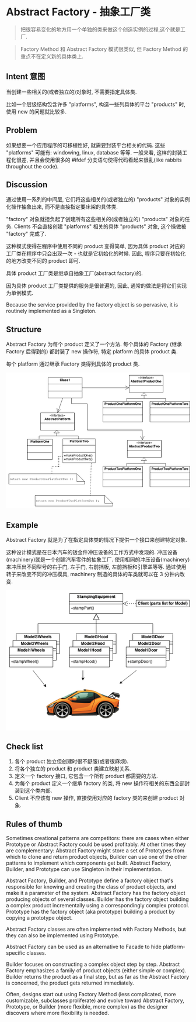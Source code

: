 # Abstract Factory - 抽象工厂类     

> 把很容易变化的地方用一个单独的类来做这个创造实例的过程,这个就是工厂.   

> Factory Method 和 Abstract Factory 模式很类似, 但 Factory Method 的重点不在定义新的具体类上.   

## Intent 意图   

当创建一些相关的(或者独立的)对象时, 不需要指定具体类.   
 
比如一个层级结构包含许多 "platforms", 构造一些列具体的平台 "products" 时, 使用 new 的问题就比较多.       

## Problem

如果想要一个应用程序的可移植性好, 就需要封装平台相关的代码.  这些 "platforms" 可能有: windowing, linux, database 等等. 一般来看, 这样的封装工程化很差, 并且会使用很多的  #ifdef 分支语句使得代码看起来很乱(like rabbits throughout the code).     

## Discussion

通过使用一系列的中间层, 它们将这些相关的(或者独立的) "products" 对象的实例化操作抽象出来, 而不是直接指定要床架的具体类.   

"factory" 对象就担负起了创建所有这些相关的(或者独立的) "products" 对象的任务. Clients 不会直接创建 "platforms" 相关的具体 "products" 对象, 这个操做被 "factory" 完成了.    

这种模式使得在程序中使用不同的 product 变得简单, 因为具体 product 对应的工厂类在程序中只会出现一次 - 也就是它初始化的时候. 因此, 程序只要在初始化的地方改变不同的 product 即可.   

具体 product 工厂类是继承自抽象工厂(abstract factory)的.    

因为具体 product 工厂类提供的服务是很普遍的, 因此, 通常的做法是将它们实现为单例模式.    

Because the service provided by the factory object is so pervasive, it is routinely implemented as a Singleton.

## Structure

Abstract Factory 为每个 product 定义了一个方法. 每个具体的 Factory (继承 Factory 后得到的) 都封装了 new 操作符, 特定 platform 的具体 product 类.     

每个 platform 通过继承 Factory 类得到具体的 product 类.   

![Example of Abstract Factory](../../snapshots/Abstract_Factory.png)

## Example

Abstract Factory 就是为了在指定具体类的情况下提供一个接口来创建特定对象.  

这种设计模式是在日本汽车的钣金件冲压设备的工作方式中发现的. 冲压设备(machinery)就是一个创建汽车零件的抽象工厂. 使用相同的冲压设备(machinery)来冲压出不同型号的右手门, 左手门, 右前挡板, 左前挡板和引擎盖等等. 通过使用转子来改变不同的冲压模具, machinery 制造的具体的车类就可以在 3 分钟内改变.    

![Example of Abstract Factory](../../snapshots/Abstract_Factory_example1.png)

## Check list

1. 各个 product 独立但创建时很不舒服(或者很麻烦).   
2. 将各个独立的 product 和 product 类建立映射关系.   
3. 定义一个 factory 接口, 它包含一个所有 product 都需要的方法.   
4. 为每个 product 定义一个继承 factory 的类, 将 new 操作符相关的东西全部封装到这个类内部.   
5. Client 不应该有 new 操作, 直接使用对应的 factory 类的来创建 product 对象.   

## Rules of thumb

Sometimes creational patterns are competitors: there are cases when either Prototype or Abstract Factory could be used profitably. At other times they are complementary: Abstract Factory might store a set of Prototypes from which to clone and return product objects, Builder can use one of the other patterns to implement which components get built. Abstract Factory, Builder, and Prototype can use Singleton in their implementation.    

Abstract Factory, Builder, and Prototype define a factory object that's responsible for knowing and creating the class of product objects, and make it a parameter of the system. Abstract Factory has the factory object producing objects of several classes. Builder has the factory object building a complex product incrementally using a correspondingly complex protocol. Prototype has the factory object (aka prototype) building a product by copying a prototype object.   

Abstract Factory classes are often implemented with Factory Methods, but they can also be implemented using Prototype.   

Abstract Factory can be used as an alternative to Facade to hide platform-specific classes.  

Builder focuses on constructing a complex object step by step. Abstract Factory emphasizes a family of product objects (either simple or complex). Builder returns the product as a final step, but as far as the Abstract Factory is concerned, the product gets returned immediately.  

Often, designs start out using Factory Method (less complicated, more customizable, subclasses proliferate) and evolve toward Abstract Factory, Prototype, or Builder (more flexible, more complex) as the designer discovers where more flexibility is needed.   


